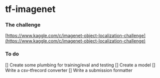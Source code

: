 # tf-imagenet

### The challenge

[https://www.kaggle.com/c/imagenet-object-localization-challenge](https://www.kaggle.com/c/imagenet-object-localization-challenge)

### To do

 [] Create some plumbing for training/eval and testing
 [] Create a model
 [] Write a csv-tfrecord converter
 [] Write a submission formatter


